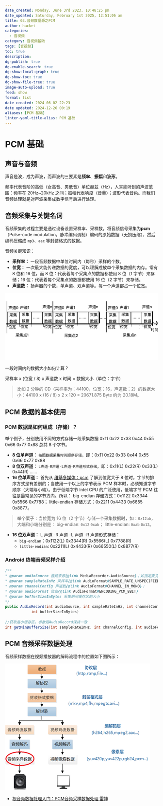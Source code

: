 ```yaml
---
date_created: Monday, June 3rd 2023, 10:48:25 pm
date_updated: Saturday, February 1st 2025, 12:51:06 am
title: 03.音频数据源之PCM
author: hacket
categories:
  - 音视频
category: 音视频基础
tags: [音视频]
toc: true
description: 
dg-publish: true
dg-enable-search: true
dg-show-local-graph: true
dg-show-toc: true
dg-show-file-tree: true
image-auto-upload: true
feed: show
format: list
date created: 2024-06-02 22:23
date updated: 2024-12-26 00:19
aliases: [PCM 基础]
linter-yaml-title-alias: PCM 基础
---
```


# PCM 基础

## 声音与音频

声音是波，成为声波，而声波的三要素是**频率**、**振幅**和**波形**。

频率代表音阶的高低（女高音、男低音）单位赫兹（Hz），人耳能听到的声波范围：频率在 20Hz~20kHz 之间；振幅代表响度（音量）；波形代表音色。而我们音频处理就是对声波采集成数字信号后进行处理。

## 音频采集与关键名词

音频采集的过程主要是通过设备设置采样率、采样数，将音频信号采集为**pcm**（Pulse-code modulation，脉冲编码调制）编码的原始数据（无损压缩），然后编码压缩成 `mp3`、`aac` 等封装格式的数据。

音频关键知识：

- **采样率：** 一段音频数据中单位时间内（每秒）采样的个数。
- **位宽：** 一次最大能传递数据的宽度，可以理解成放单个采集数据的内存。常有 8 位和 16 位，而 8 位：代表着每个采集点的数据都使用 8 位（1 字节）来存储；16 位：代表着每个采集点的数据都使用 16 位（2 字节）来存储。
- **声道数：** 扬声器的个数，单声道、双声道等。每一个声道都占一个位宽。

![image.png|500](https://raw.githubusercontent.com/hacket/ObsidianOSS/master/obsidian/20240602222328.png)

一段时间内的数据大小如何计算？

采样率 x (位宽 / 8) x 声道数 x 时间 = 数据大小（单位：字节）

> 比如 2 分钟的 CD（采样率为：44100，位宽：16，声道数：2）的数据大小：44100 x (16 / 8) x 2 x 120 = 20671.875 Byte 约为 20.18M。

## PCM 数据的基本使用

### PCM 数据是如何组成（存储）？

举个例子，分别使用不同的方式存储一段采集数据 0x11 0x22 0x33 0x44 0x55 0x66 0x77 0x88 总共 8 个字节。

- **8 位单声道：** `按照数据采集时间顺序存储`，即：0x11 0x22 0x33 0x44 0x55 0x66 0x77 0x88
- **8 位双声道：** `L声道-R声道-L声道-R声道形式存储`，即：0x11(L) 0x22(R) 0x33(L) 0x44(R) ……
- **16 位单声道：** 首先从 [维基多媒体：pcm](https://wiki.multimedia.cx/index.php/PCM) 了解到位宽大于 8 位时，字节的排序方式是有差别的；当使用一个以上的字节表示 PCM 样本时，必须知道字节顺序（大端与小端）。由于低端字节 Intel CPU 的广泛使用，低端字节 PCM 往往是最常见的字节方向。所以： big-endian 存储方式：0x1122 0x3344 0x5566 0x7788； little-endian 存储方式：0x2211 0x4433 0x6655 0x8877。

> 举个栗子：当位宽为 16 位（2 字节）存储一个采集数据时，如：`0x12ab`，大端和小端分别是：
> big-endian: `0x12` `0xab`； little-endian: `0xab` `0x12`。

- **16 位双声道：** L 声道 -R 声道 -L 声道 -R 声道形式存储：
  - `big-endian`：0x1122(L) 0x3344(R) 0x5566(L) 0x7788(R)
  - `little-endian`: 0x2211(L) 0x4433(R) 0x66550(L) 0x8877(R)

### Android 终端音频采样介绍

```java
/** 
* @param audioSource 音频来源{@link MediaRecorder.AudioSource}；如指定麦克风：MediaRecorder.AudioSource.MIC
* @param sampleRateInHz 采样率{@link AudioFormat#SAMPLE_RATE_UNSPECIFIED}，单位Hz；安卓支持所有的设备是：44100Hz
* @param channelConfig 声道数{@link AudioFormat#CHANNEL_IN_MONO}；
* @param audioFormat 位宽{@link AudioFormat#ENCODING_PCM_8BIT}
* @param bufferSizeInBytes 采集期间缓存区的大小
*/
public AudioRecord(int audioSource, int sampleRateInHz, int channelConfig, int audioFormat,
            int bufferSizeInBytes)

//获取最小缓存区，参数跟AudioRecord保持一致
int getMinBufferSize(int sampleRateInHz, int channelConfig, int audioFormat) {}
```

## PCM 音频采样数据处理

音频采样数据在视频播放器的解码流程中的位置如下图所示：

![image.png|500](https://raw.githubusercontent.com/hacket/ObsidianOSS/master/obsidian/20240602231809.png)

- [视音频数据处理入门：PCM音频采样数据处理 雷神](https://blog.csdn.net/leixiaohua1020/article/details/50534316)
